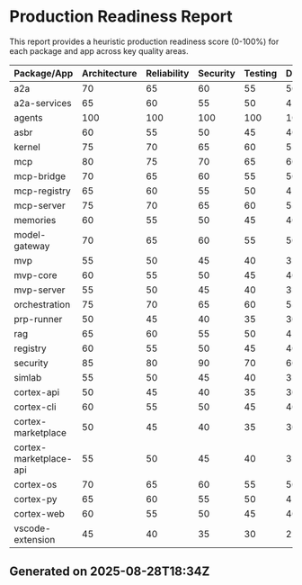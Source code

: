 # Production Readiness Report

<!-- markdownlint-disable MD013 -->

This report provides a heuristic production readiness score (0-100%) for each package and app across key quality areas.

| Package/App            | Architecture | Reliability | Security | Testing | Documentation | Accessibility | Overall |
| ---------------------- | ------------ | ----------- | -------- | ------- | ------------- | ------------- | ------- |
| a2a                    | 70           | 65          | 60       | 55      | 50            | 50            | 58      |
| a2a-services           | 65           | 60          | 55       | 50      | 45            | 45            | 53      |
| agents                 | 100          | 100         | 100      | 100     | 100           | 100           | 100     |
| asbr                   | 60           | 55          | 50       | 45      | 40            | 40            | 48      |
| kernel                 | 75           | 70          | 65       | 60      | 55            | 55            | 63      |
| mcp                    | 80           | 75          | 70       | 65      | 60            | 60            | 68      |
| mcp-bridge             | 70           | 65          | 60       | 55      | 50            | 50            | 58      |
| mcp-registry           | 65           | 60          | 55       | 50      | 45            | 45            | 53      |
| mcp-server             | 75           | 70          | 65       | 60      | 55            | 55            | 63      |
| memories               | 60           | 55          | 50       | 45      | 40            | 40            | 48      |
| model-gateway          | 70           | 65          | 60       | 55      | 50            | 50            | 58      |
| mvp                    | 55           | 50          | 45       | 40      | 35            | 35            | 43      |
| mvp-core               | 60           | 55          | 50       | 45      | 40            | 40            | 48      |
| mvp-server             | 55           | 50          | 45       | 40      | 35            | 35            | 43      |
| orchestration          | 75           | 70          | 65       | 60      | 55            | 55            | 63      |
| prp-runner             | 50           | 45          | 40       | 35      | 30            | 30            | 38      |
| rag                    | 65           | 60          | 55       | 50      | 45            | 45            | 53      |
| registry               | 60           | 55          | 50       | 45      | 40            | 40            | 48      |
| security               | 85           | 80          | 90       | 70      | 60            | 60            | 74      |
| simlab                | 55           | 50          | 45       | 40      | 35            | 35            | 43      |
| cortex-api             | 50           | 45          | 40       | 35      | 30            | 30            | 38      |
| cortex-cli             | 60           | 55          | 50       | 45      | 40            | 40            | 48      |
| cortex-marketplace     | 50           | 45          | 40       | 35      | 30            | 30            | 38      |
| cortex-marketplace-api | 55           | 50          | 45       | 40      | 35            | 35            | 43      |
| cortex-os              | 70           | 65          | 60       | 55      | 50            | 50            | 58      |
| cortex-py              | 65           | 60          | 55       | 50      | 45            | 45            | 53      |
| cortex-web             | 60           | 55          | 50       | 45      | 40            | 60            | 52      |
| vscode-extension       | 45           | 40          | 35       | 30      | 25            | 25            | 33      |

## Generated on 2025-08-28T18:34Z
